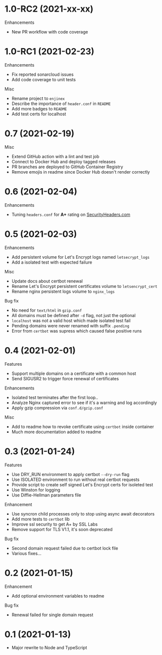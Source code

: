 # 1.0-RC2 (2021-xx-xx)

Enhancements

  - New PR workflow with code coverage

# 1.0-RC1 (2021-02-23)

Enhancements

- Fix reported sonarcloud issues
- Add code coverage to unit tests

Misc

- Rename project to `enjinex`
- Describe the importance of `header.conf` in `README`
- Add more badges to `README`
- Add test certs for localhost

# 0.7 (2021-02-19)

Misc

- Extend GitHub action with a lint and test job
- Connect to Docker Hub and deploy tagged releases
- PR branches are deployed to GitHub Container Registry
- Remove emojis in readme since Docker Hub doesn't render correctly

# 0.6 (2021-02-04)

Enhancements

- Tuning `headers.conf` for **A+** rating on [SecurityHeaders.com](https://securityheaders.com)

# 0.5 (2021-02-03)

Enhancements

- Add persistent volume for Let's Encrypt logs named `letsecrypt_logs`
- Add a isolated test with expected failure

Misc

- Update docs about certbot renewal
- Rename Let's Encrypt persistent certificates volume to `letsencrypt_cert`
- Rename nginx persistent logs volume to `nginx_logs`

Bug fix

- No need for `text/html` in `gzip.conf`
- All domains must be defined after `-d` flag, not just the optional
- `localhost` was not a valid host which made isolated test fail
- Pending domains were never renamed with suffix `.pending`
- Error from `certbot` was supress which caused false positive runs

# 0.4 (2021-02-01)

Features

- Support multiple domains on a certificate with a common host
- Send SIGUSR2 to trigger force renewal of certificates

Enhancements

- Isolated test terminates after the first loop..
- Analyze Nginx captured error to see if it's a warning and log accordingly
- Apply gzip compression via `conf.d/gzip.conf`

Misc

- Add to readme how to revoke certificate using `certbot` inside container
- Much more documentation added to readme

# 0.3 (2021-01-24)

Features

- Use DRY_RUN environment to apply certbot `--dry-run` flag
- Use ISOLATED environment to run without real certbot requests
- Provide script to create self signed Let's Encrypt certs for isoleted test
- Use Winston for logging
- Use Diffie-Hellman parameters file

Enhancement

- Use syncron child processes only to stop using async await decorators
- Add more tests to `certbot` lib
- Improve ssl security to get A+ by SSL Labs
- Remove support for TLS V1.1, it's soon deprecated

Bug fix

- Second domain request failed due to certbot lock file
- Various fixes...

# 0.2 (2021-01-15)

Enhancement

- Add optional environment variables to readme

Bug fix

- Renewal failed for single domain request

# 0.1 (2021-01-13)

- Major rewrite to Node and TypeScript

